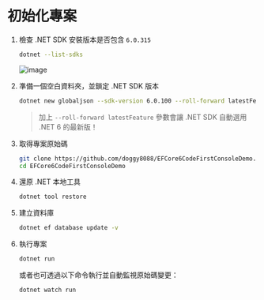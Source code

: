 # 初始化專案

1. 檢查 .NET SDK 安裝版本是否包含 `6.0.315`

    ```sh
    dotnet --list-sdks
    ```

    ![image](https://user-images.githubusercontent.com/88981/258998984-f5d528c9-a428-432a-897d-41c0e0254bc0.png)

2. 準備一個空白資料夾，並鎖定 .NET SDK 版本

    ```sh
    dotnet new globaljson --sdk-version 6.0.100 --roll-forward latestFeature
    ```

    > 加上 `--roll-forward latestFeature` 參數會讓 .NET SDK 自動選用 .NET 6 的最新版！

3. 取得專案原始碼

    ```sh
    git clone https://github.com/doggy8088/EFCore6CodeFirstConsoleDemo.git
    cd EFCore6CodeFirstConsoleDemo
    ```

4. 還原 .NET 本地工具

    ```sh
    dotnet tool restore
    ```

5. 建立資料庫

    ```sh
    dotnet ef database update -v
    ```

6. 執行專案

    ```sh
    dotnet run
    ```

    或者也可透過以下命令執行並自動監視原始碼變更：

    ```sh
    dotnet watch run
    ```
